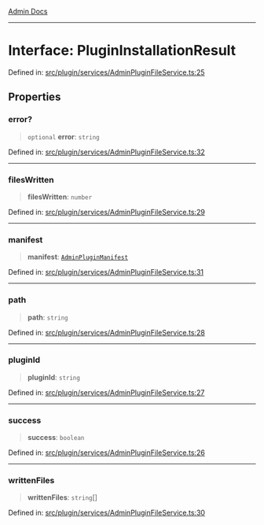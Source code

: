 [Admin Docs](/)

***

# Interface: PluginInstallationResult

Defined in: [src/plugin/services/AdminPluginFileService.ts:25](https://github.com/PalisadoesFoundation/talawa-admin/blob/main/src/plugin/services/AdminPluginFileService.ts#L25)

## Properties

### error?

> `optional` **error**: `string`

Defined in: [src/plugin/services/AdminPluginFileService.ts:32](https://github.com/PalisadoesFoundation/talawa-admin/blob/main/src/plugin/services/AdminPluginFileService.ts#L32)

***

### filesWritten

> **filesWritten**: `number`

Defined in: [src/plugin/services/AdminPluginFileService.ts:29](https://github.com/PalisadoesFoundation/talawa-admin/blob/main/src/plugin/services/AdminPluginFileService.ts#L29)

***

### manifest

> **manifest**: [`AdminPluginManifest`](../../../../utils/adminPluginInstaller/interfaces/AdminPluginManifest.md)

Defined in: [src/plugin/services/AdminPluginFileService.ts:31](https://github.com/PalisadoesFoundation/talawa-admin/blob/main/src/plugin/services/AdminPluginFileService.ts#L31)

***

### path

> **path**: `string`

Defined in: [src/plugin/services/AdminPluginFileService.ts:28](https://github.com/PalisadoesFoundation/talawa-admin/blob/main/src/plugin/services/AdminPluginFileService.ts#L28)

***

### pluginId

> **pluginId**: `string`

Defined in: [src/plugin/services/AdminPluginFileService.ts:27](https://github.com/PalisadoesFoundation/talawa-admin/blob/main/src/plugin/services/AdminPluginFileService.ts#L27)

***

### success

> **success**: `boolean`

Defined in: [src/plugin/services/AdminPluginFileService.ts:26](https://github.com/PalisadoesFoundation/talawa-admin/blob/main/src/plugin/services/AdminPluginFileService.ts#L26)

***

### writtenFiles

> **writtenFiles**: `string`[]

Defined in: [src/plugin/services/AdminPluginFileService.ts:30](https://github.com/PalisadoesFoundation/talawa-admin/blob/main/src/plugin/services/AdminPluginFileService.ts#L30)
